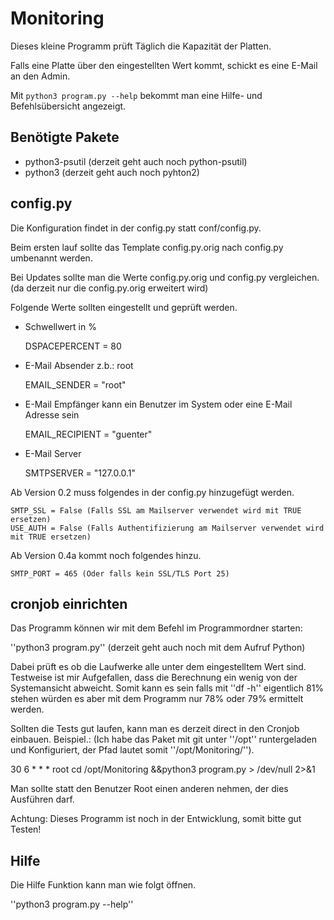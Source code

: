 # Monitoring

Dieses kleine Programm prüft Täglich die Kapazität der Platten.

Falls eine Platte über den eingestellten Wert kommt, schickt es eine E-Mail an den Admin.

Mit ```python3 program.py --help``` bekommt man eine Hilfe- und Befehlsübersicht angezeigt.

## Benötigte Pakete
* python3-psutil (derzeit geht auch noch python-psutil)
* python3 (derzeit geht auch noch pyhton2)


## config.py

Die Konfiguration findet in der config.py statt conf/config.py.

Beim ersten lauf sollte das Template config.py.orig nach config.py umbenannt werden.

Bei Updates sollte man die Werte config.py.orig und config.py vergleichen. (da derzeit nur die config.py.orig erweitert wird)

Folgende Werte sollten eingestellt und geprüft werden.


* Schwellwert in %
    
    DSPACEPERCENT = 80 

* E-Mail Absender z.b.: root
    
    EMAIL_SENDER = "root"

* E-Mail Empfänger kann ein Benutzer im System oder eine E-Mail Adresse sein
    
    EMAIL_RECIPIENT = "guenter"

* E-Mail Server
    
    SMTPSERVER = "127.0.0.1"

Ab Version 0.2 muss folgendes in der config.py hinzugefügt werden.

    SMTP_SSL = False (Falls SSL am Mailserver verwendet wird mit TRUE ersetzen)
    USE_AUTH = False (Falls Authentifizierung am Mailserver verwendet wird mit TRUE ersetzen)

Ab Version 0.4a kommt noch folgendes hinzu.

    SMTP_PORT = 465 (Oder falls kein SSL/TLS Port 25)

## cronjob einrichten

Das Programm können wir mit dem Befehl im Programmordner starten:

''python3 program.py'' (derzeit geht auch noch mit dem Aufruf Python)

Dabei prüft es ob die Laufwerke alle unter dem eingestelltem Wert sind.
Testweise ist mir Aufgefallen, dass die Berechnung ein wenig von der Systemansicht abweicht.
Somit kann es sein falls mit ''df -h'' eigentlich 81% stehen würden es aber mit dem Programm nur 78% oder 79% ermittelt werden.

Sollten die Tests gut laufen, kann man es derzeit direct in den Cronjob einbauen.
Beispiel.: (Ich habe das Paket mit git unter ''/opt'' runtergeladen und Konfiguriert, der Pfad lautet somit ''/opt/Monitoring/'').

30 6    * * *   root    cd /opt/Monitoring &&python3 program.py > /dev/null 2>&1 <oder python program.py>

Man sollte statt den Benutzer Root einen anderen nehmen, der dies Ausführen darf.

Achtung: Dieses Programm ist noch in der Entwicklung, somit bitte gut Testen!


## Hilfe

Die Hilfe Funktion kann man wie folgt öffnen.

''python3 program.py --help''

